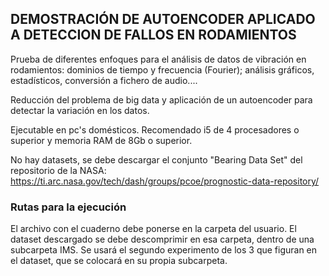 ﻿## DEMOSTRACIÓN DE AUTOENCODER APLICADO A DETECCION DE FALLOS EN RODAMIENTOS

Prueba de diferentes enfoques para el análisis de datos de vibración en rodamientos: dominios de tiempo y frecuencia (Fourier); análisis gráficos, estadísticos, conversión a fichero de audio....

Reducción del problema de big data y aplicación de un autoencoder para detectar la variación en los datos.

Ejecutable en pc's domésticos. Recomendado i5 de 4 procesadores o superior y memoria RAM de 8Gb o superior.

No hay datasets, se debe descargar el conjunto "Bearing Data Set" del repositorio de la NASA: https://ti.arc.nasa.gov/tech/dash/groups/pcoe/prognostic-data-repository/


### Rutas para la ejecución

El archivo con el cuaderno debe ponerse en la carpeta del usuario. El dataset descargado se debe descomprimir en esa carpeta, dentro de una subcarpeta IMS. Se usará el segundo experimento de los 3 que figuran en el dataset, que se colocará en su propia subcarpeta.

